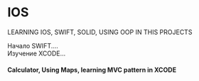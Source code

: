 # IOS
LEARNING IOS, SWIFT, SOLID, USING OOP IN THIS PROJECTS

Начaло SWIFT....
<br>
Изучение XCODE...
<br>
<h4>Calculator, Using Maps, learning MVC pattern in XCODE</h4>
